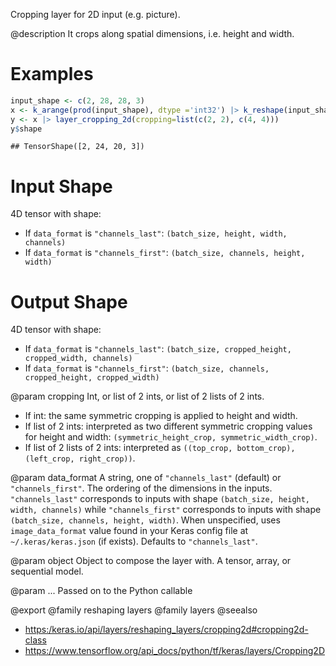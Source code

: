 Cropping layer for 2D input (e.g. picture).

@description
It crops along spatial dimensions, i.e. height and width.

# Examples

```r
input_shape <- c(2, 28, 28, 3)
x <- k_arange(prod(input_shape), dtype ='int32') |> k_reshape(input_shape)
y <- x |> layer_cropping_2d(cropping=list(c(2, 2), c(4, 4)))
y$shape
```

```
## TensorShape([2, 24, 20, 3])
```

# Input Shape
4D tensor with shape:
- If `data_format` is `"channels_last"`:
  `(batch_size, height, width, channels)`
- If `data_format` is `"channels_first"`:
  `(batch_size, channels, height, width)`

# Output Shape
4D tensor with shape:
- If `data_format` is `"channels_last"`:
  `(batch_size, cropped_height, cropped_width, channels)`
- If `data_format` is `"channels_first"`:
  `(batch_size, channels, cropped_height, cropped_width)`

@param cropping
Int, or list of 2 ints, or list of 2 lists of 2 ints.
- If int: the same symmetric cropping is applied to height and
  width.
- If list of 2 ints: interpreted as two different symmetric
  cropping values for height and width:
  `(symmetric_height_crop, symmetric_width_crop)`.
- If list of 2 lists of 2 ints: interpreted as
  `((top_crop, bottom_crop), (left_crop, right_crop))`.

@param data_format
A string, one of `"channels_last"` (default) or
`"channels_first"`. The ordering of the dimensions in the inputs.
`"channels_last"` corresponds to inputs with shape
`(batch_size, height, width, channels)` while `"channels_first"`
corresponds to inputs with shape
`(batch_size, channels, height, width)`.
When unspecified, uses `image_data_format` value found in your Keras
config file at `~/.keras/keras.json` (if exists). Defaults to
`"channels_last"`.

@param object
Object to compose the layer with. A tensor, array, or sequential model.

@param ...
Passed on to the Python callable

@export
@family reshaping layers
@family layers
@seealso
+ <https:/keras.io/api/layers/reshaping_layers/cropping2d#cropping2d-class>
+ <https://www.tensorflow.org/api_docs/python/tf/keras/layers/Cropping2D>
